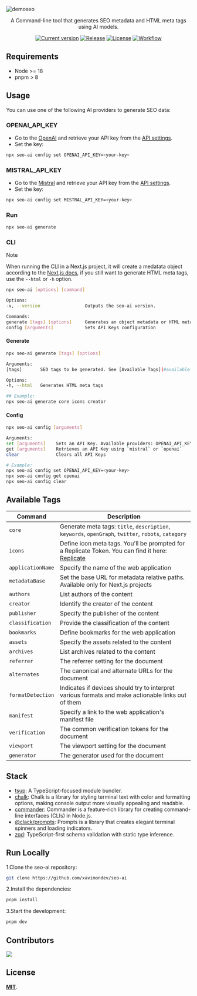 ![demoseo](https://github.com/user-attachments/assets/f71ca01f-cf6b-48d9-801b-6d5a7e11de18)
<div align="center">
  <p>A Command-line tool that generates SEO metadata and HTML meta tags using AI models.</p>
	<a href="https://www.npmjs.com/package/seo-ai"><img src="https://img.shields.io/npm/v/seo-ai" alt="Current version"></a>
  <a href="https://img.shields.io/github/release/xavimondev/seo-ai"><img src="https://img.shields.io/github/release/xavimondev/seo-ai" alt="Release"></a>
  <a href="https://img.shields.io/github/license/xavimondev/seo-ai"><img src="https://img.shields.io/github/license/xavimondev/seo-ai" alt="License"></a>
  <a href="https://github.com/xavimondev/seo-ai/actions/workflows/main.yml/badge.svg"><img src="https://github.com/xavimondev/seo-ai/actions/workflows/main.yml/badge.svg" alt="Workflow"></a>
</div>

## Requirements

- Node >= 18
- pnpm > 8

## Usage

You can use one of the following AI providers to generate SEO data:

### OPENAI_API_KEY

- Go to the [OpenAI](https://openai.com/) and retrieve your API key from the [API settings](https://platform.openai.com/account/api-keys).
- Set the key:

```bash
npx seo-ai config set OPENAI_API_KEY=<your-key>
```

### MISTRAL_API_KEY

- Go to the [Mistral](https://www.mistral.ai/) and retrieve your API key from the [API settings](https://console.mistral.ai/api-keys/).
- Set the key:

```bash
npx seo-ai config set MISTRAL_API_KEY=<your-key>
```

### Run

```sh
npx seo-ai generate
```

### CLI

> [!NOTE]  
> When running the CLI in a Next.js project, it will create a medatata object according to the [Next.js docs](https://nextjs.org/docs/app/building-your-application/optimizing/metadata), if you still want to generate HTML meta tags, use the `--html` or `-h` option.

```sh
npx seo-ai [options] [command]

Options:
-v, --version                 Outputs the seo-ai version.  

Commands:
generate [tags] [options]     Generates an object metadata or HTML meta tags
config [arguments]            Sets API Keys configuration
```

#### Generate

```sh
npx seo-ai generate [tags] [options]

Arguments:
[tags]       SEO tags to be generated. See [Available Tags](#available-tags)

Options:
-h, --html   Generates HTML meta tags

## Example:
npx seo-ai generate core icons creator
```

#### Config

```sh
npx seo-ai config [arguments]

Arguments:
set [arguments]    Sets an API Key. Available providers: OPENAI_API_KEY and MISTRAL_API_KEY
get [arguments]    Retrieves an API Key using `mistral` or `openai`
clear              Clears all API Keys

# Example:
npx seo-ai config set OPENAI_API_KEY=<your-key>
npx seo-ai config get openai
npx seo-ai config clear
```

## Available Tags
  
| Command           | Description                                                                                          |
|-------------------|------------------------------------------------------------------------------------                  |
| `core`            | Generate meta tags: `title`, `description`, `keywords`, `openGraph`, `twitter`, `robots`, `category` |
| `icons`           | Define icon meta tags. You'll be prompted for a Replicate Token. You can find it here: [Replicate](https://replicate.com/account/api-tokens)                     |
| `applicationName` | Specify the name of the web application                                                              |
| `metadataBase`    | Set the base URL for metadata relative paths. Available only for Next.js projects                    |
| `authors`         | List authors of the content                                                                          |
| `creator`         | Identify the creator of the content                                                                  |
| `publisher`       | Specify the publisher of the content                                                                 |
| `classification`  | Provide the classification of the content                                                            |
| `bookmarks`       | Define bookmarks for the web application                                                             |
| `assets`          | Specify the assets related to the content                                                            |
| `archives`        | List archives related to the content                                                                 |
| `referrer`        | The referrer setting for the document                                                                |
| `alternates`      | The canonical and alternate URLs for the document                                                    |
| `formatDetection` | Indicates if devices should try to interpret various formats and make actionable links out of them   |
| `manifest`        | Specify a link to the web application's manifest file                                                |
| `verification`    | The common verification tokens for the document                                                      |
| `viewport`        | The viewport setting for the document                                                                |
| `generator`       | The generator used for the document                                                                  |

## Stack

- [tsup](https://github.com/egoist/tsup): A TypeScript-focused module bundler.
- [chalk](https://github.com/chalk/chalk): Chalk is a library for styling terminal text with color and formatting options, making console output more visually appealing and readable.
- [commander](https://github.com/tj/commander.js/): Commander is a feature-rich library for creating command-line interfaces (CLIs) in Node.js.
- [@clack/prompts](https://github.com/bombshell-dev/clack): Prompts is a library that creates elegant terminal spinners and loading indicators.
- [zod](https://github.com/colinhacks/zod): TypeScript-first schema validation with static type inference.

## Run Locally

1.Clone the seo-ai repository:

```sh
git clone https://github.com/xavimondev/seo-ai
```

2.Install the dependencies:

```bash
pnpm install
```

3.Start the development:

```bash
pnpm dev
```

## Contributors

<a href="https://github.com/xavimondev/seo-ai/graphs/contributors">
  <img src="https://contrib.rocks/image?repo=xavimondev/seo-ai" />
</a>

## License

[**MIT**](https://github.com/xavimondev/seo-ai/blob/main/LICENSE).